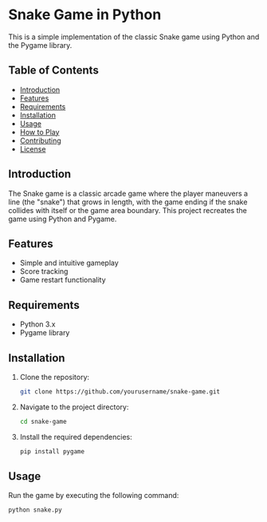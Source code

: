 # Snake Game in Python

This is a simple implementation of the classic Snake game using Python and the Pygame library.

## Table of Contents
- [Introduction](#introduction)
- [Features](#features)
- [Requirements](#requirements)
- [Installation](#installation)
- [Usage](#usage)
- [How to Play](#how-to-play)
- [Contributing](#contributing)
- [License](#license)

## Introduction

The Snake game is a classic arcade game where the player maneuvers a line (the "snake") that grows in length, with the game ending if the snake collides with itself or the game area boundary. This project recreates the game using Python and Pygame.

## Features

- Simple and intuitive gameplay
- Score tracking
- Game restart functionality

## Requirements

- Python 3.x
- Pygame library

## Installation

1. Clone the repository:

    ```bash
    git clone https://github.com/yourusername/snake-game.git
    ```

2. Navigate to the project directory:

    ```bash
    cd snake-game
    ```

3. Install the required dependencies:

    ```bash
    pip install pygame
    ```

## Usage

Run the game by executing the following command:

```bash
python snake.py
